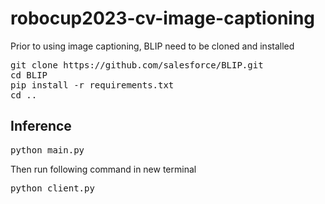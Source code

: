 # robocup2023-cv-image-captioning
Prior to using image captioning, BLIP need to be cloned and installed
<pre>
git clone https://github.com/salesforce/BLIP.git
cd BLIP
pip install -r requirements.txt
cd ..
</pre>

## Inference
<pre>
python main.py
</pre>
Then run following command in new terminal
<pre>
python client.py
</pre>
